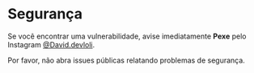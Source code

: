 # Segurança

Se você encontrar uma vulnerabilidade, avise imediatamente **Pexe** pelo Instagram [@David.devloli](https://instagram.com/David.devloli).

Por favor, não abra issues públicas relatando problemas de segurança.
